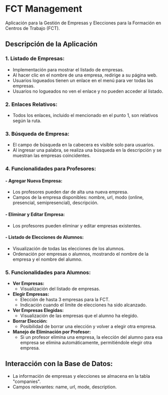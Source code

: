 # FCT Management

Aplicación para la Gestión de Empresas y Elecciones para la Formación en Centros de Trabajo (FCT).

## Descripción de la Aplicación

### 1. Listado de Empresas:
- Implementación para mostrar el listado de empresas.
- Al hacer clic en el nombre de una empresa, redirige a su página web.
- Usuarios logueados tienen un enlace en el menú para ver todas las empresas.
- Usuarios no logueados no ven el enlace y no pueden acceder al listado.

### 2. Enlaces Relativos:
- Todos los enlaces, incluido el mencionado en el punto 1, son relativos según la ruta.

### 3. Búsqueda de Empresa:
- El campo de búsqueda en la cabecera es visible solo para usuarios.
- Al ingresar una palabra, se realiza una búsqueda en la descripción y se muestran las empresas coincidentes.

### 4. Funcionalidades para Profesores:
#### - Agregar Nueva Empresa:
   - Los profesores pueden dar de alta una nueva empresa.
   - Campos de la empresa disponibles: nombre, url, modo (online, presencial, semipresencial), descripción.
#### - Eliminar y Editar Empresa:
   - Los profesores pueden eliminar y editar empresas existentes.
#### - Listado de Elecciones de Alumnos:
   - Visualización de todas las elecciones de los alumnos.
   - Ordenación por empresas o alumnos, mostrando el nombre de la empresa y el nombre del alumno.

### 5. Funcionalidades para Alumnos:
- **Ver Empresas:**
   - Visualización del listado de empresas.
- **Elegir Empresas:**
   - Elección de hasta 3 empresas para la FCT.
   - Indicación cuando el límite de elecciones ha sido alcanzado.
- **Ver Empresas Elegidas:**
   - Visualización de las empresas que el alumno ha elegido.
- **Borrar Elección:**
   - Posibilidad de borrar una elección y volver a elegir otra empresa.
- **Manejo de Eliminación por Profesor:**
   - Si un profesor elimina una empresa, la elección del alumno para esa empresa se elimina automáticamente, permitiéndole elegir otra empresa.

## Interacción con la Base de Datos:
- La información de empresas y elecciones se almacena en la tabla "companies".
- Campos relevantes: name, url, mode, description.
